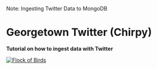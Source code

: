 Note: Ingesting Twitter Data to MongoDB


Georgetown Twitter (Chirpy)
===========================

**Tutorial on how to ingest data with Twitter**

[![Flock of Birds][wallpaper.jpg]][wallpaper.jpg]

[wallpaper.jpg]: http://businessinberkshire.files.wordpress.com/2014/08/flock-of-flying-birds-desktop-wallpaper.jpg
